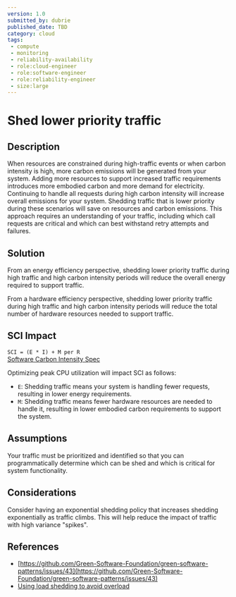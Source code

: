 ```yaml
---
version: 1.0
submitted_by: dubrie
published_date: TBD
category: cloud
tags: 
 - compute
 - monitoring
 - reliability-availability
 - role:cloud-engineer
 - role:software-engineer
 - role:reliability-engineer
 - size:large
---
```


# Shed lower priority traffic

## Description

When resources are constrained during high-traffic events or when carbon intensity is high, more carbon emissions will be generated from your system. Adding more resources to support increased traffic requirements introduces more embodied carbon and more demand for electricity. Continuing to handle all requests during high carbon intensity will increase overall emissions for your system. Shedding traffic that is lower priority during these scenarios will save on resources and carbon emissions. This approach requires an understanding of your traffic, including which call requests are critical and which can best withstand retry attempts and failures.


## Solution

From an energy efficiency perspective, shedding lower priority traffic during high traffic and high carbon intensity periods will reduce the overall energy required to support traffic. 

From a hardware efficiency perspective, shedding lower priority traffic during high traffic and high carbon intensity periods will reduce the total number of hardware resources needed to support traffic. 

## SCI Impact

`SCI = (E * I) + M per R`  
[Software Carbon Intensity Spec](https://grnsft.org/sci)

Optimizing peak CPU utilization will impact SCI as follows:

- `E`: Shedding traffic means your system is handling fewer requests, resulting in lower energy requirements. 
- `M`: Shedding traffic means fewer hardware resources are needed to handle it, resulting in lower embodied carbon requirements to support the system.

## Assumptions
Your traffic must be prioritized and identified so that you can programmatically determine which can be shed and which is critical for system functionality. 

## Considerations
Consider having an exponential shedding policy that increases shedding exponentially as traffic climbs. This will help reduce the impact of traffic with high variance "spikes".


## References
- [https://github.com/Green-Software-Foundation/green-software-patterns/issues/43](https://github.com/Green-Software-Foundation/green-software-patterns/issues/43)
- [Using load shedding to avoid overload](https://aws.amazon.com/builders-library/using-load-shedding-to-avoid-overload/)
